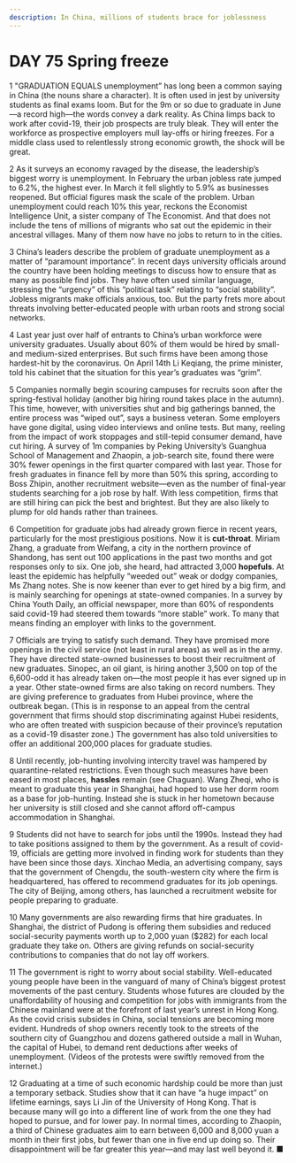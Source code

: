 ```yaml
---
description: In China, millions of students brace for joblessness
---
```


# DAY 75  Spring freeze
1 "GRADUATION EQUALS unemployment” has long been a common saying in China (the nouns share a character). It is often used in jest by university students as final exams loom. But for the 9m or so due to graduate in June—a record high—the words convey a dark reality. As China limps back to work after covid-19, their job prospects are truly bleak. They will enter the workforce as prospective employers mull lay-offs or hiring freezes. For a middle class used to relentlessly strong economic growth, the shock will be great.

2 As it surveys an economy ravaged by the disease, the leadership’s biggest worry is unemployment. In February the urban jobless rate jumped to 6.2%, the highest ever. In March it fell slightly to 5.9% as businesses reopened. But official figures mask the scale of the problem. Urban unemployment could reach 10% this year, reckons the Economist Intelligence Unit, a sister company of The Economist. And that does not include the tens of millions of migrants who sat out the epidemic in their ancestral villages. Many of them now have no jobs to return to in the cities.

3 China’s leaders describe the problem of graduate unemployment as a matter of “paramount importance”. In recent days university officials around the country have been holding meetings to discuss how to ensure that as many as possible find jobs. They have often used similar language, stressing the “urgency” of this “political task” relating to “social stability”. Jobless migrants make officials anxious, too. But the party frets more about threats involving better-educated people with urban roots and strong social networks.

4 Last year just over half of entrants to China’s urban workforce were university graduates. Usually about 60% of them would be hired by small- and medium-sized enterprises. But such firms have been among those hardest-hit by the coronavirus. On April 14th Li Keqiang, the prime minister, told his cabinet that the situation for this year’s graduates was “grim”.

5 Companies normally begin scouring campuses for recruits soon after the spring-festival holiday (another big hiring round takes place in the autumn). This time, however, with universities shut and big gatherings banned, the entire process was “wiped out”, says a business veteran.
Some employers have gone digital, using video interviews and online tests. But many, reeling from the impact of work stoppages and still-tepid consumer demand, have cut hiring. A survey of 1m companies by Peking University’s Guanghua School of Management and Zhaopin, a job-search site, found there were 30% fewer openings in the first quarter compared with last year. Those for fresh graduates in finance fell by more than 50% this spring, according to Boss Zhipin, another recruitment website—even as the number of final-year students searching for a job rose by half. With less competition, firms that are still hiring can pick the best and brightest. But they are also likely to plump for old hands rather than trainees.

6 Competition for graduate jobs had already grown fierce in recent years, particularly for the most prestigious positions. Now it is **cut-throat**. Miriam Zhang, a graduate from Weifang, a city in the northern province of Shandong, has sent out 100 applications in the past two months and got responses only to six. One job, she heard, had attracted 3,000 **hopefuls**.
At least the epidemic has helpfully “weeded out” weak or dodgy companies, Ms Zhang notes. She is now keener than ever to get hired by a big firm, and is mainly searching for openings at state-owned companies. In a survey by China Youth Daily, an official newspaper, more than 60% of respondents said covid-19 had steered them towards “more stable” work. To many that means finding an employer with links to the government.

7 Officials are trying to satisfy such demand. They have promised more openings in the civil service (not least in rural areas) as well as in the army. They have directed state-owned businesses to boost their recruitment of new graduates. Sinopec, an oil giant, is hiring another 3,500 on top of the 6,600-odd it has already taken on—the most people it has ever signed up in a year. Other state-owned firms are also taking on record numbers. They are giving preference to graduates from Hubei province, where the outbreak began. (This is in response to an appeal from the central government that firms should stop discriminating against Hubei residents, who are often treated with suspicion because of their province’s reputation as a covid-19 disaster zone.) The government has also told universities to offer an additional 200,000 places for graduate studies.

8 Until recently, job-hunting involving intercity travel was hampered by quarantine-related restrictions. Even though such measures have been eased in most places, **hassles** remain (see Chaguan). Wang Zheqi, who is meant to graduate this year in Shanghai, had hoped to use her dorm room as a base for job-hunting. Instead she is stuck in her hometown because her university is still closed and she cannot afford off-campus accommodation in Shanghai.

9 Students did not have to search for jobs until the 1990s. Instead they had to take positions assigned to them by the government. As a result of covid-19, officials are getting more involved in finding work for students than they have been since those days. Xinchao Media, an advertising company, says that the government of Chengdu, the south-western city where the firm is headquartered, has offered to recommend graduates for its job openings. The city of Beijing, among others, has launched a recruitment website for people preparing to graduate.

10 Many governments are also rewarding firms that hire graduates. In Shanghai, the district of Pudong is offering them subsidies and reduced social-security payments worth up to 2,000 yuan ($282) for each local graduate they take on. Others are giving refunds on social-security contributions to companies that do not lay off workers.

11 The government is right to worry about social stability. Well-educated young people have been in the vanguard of many of China’s biggest protest movements of the past century. Students whose futures are clouded by the unaffordability of housing and competition for jobs with immigrants from the Chinese mainland were at the forefront of last year’s unrest in Hong Kong. As the covid crisis subsides in China, social tensions are becoming more evident. Hundreds of shop owners recently took to the streets of the southern city of Guangzhou and dozens gathered outside a mall in Wuhan, the capital of Hubei, to demand rent deductions after weeks of unemployment. (Videos of the protests were swiftly removed from the internet.)

12 Graduating at a time of such economic hardship could be more than just a temporary setback. Studies show that it can have “a huge impact” on lifetime earnings, says Li Jin of the University of Hong Kong. That is because many will go into a different line of work from the one they had hoped to pursue, and for lower pay. In normal times, according to Zhaopin, a third of Chinese graduates aim to earn between 6,000 and 8,000 yuan a month in their first jobs, but fewer than one in five end up doing so. Their disappointment will be far greater this year—and may last well beyond it. ■

